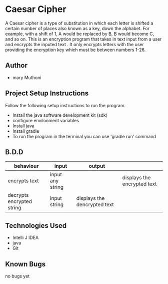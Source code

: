 # Caesar Cipher
A Caesar cipher is a type of substitution in which each letter is shifted a certain number of places also known as a key, down the alphabet.  For example, with a shift of 1, A would be replaced by B, B would become C, and so on. This is an encryption program that takes in text input from a user and encrypts the inputed text . It only encrypts letters with the user providing the encryption key which must be between numbers 1-26. 

## Author
* mary Muthoni

## Project Setup Instructions
Follow the following setup instructions to run the program.
* Install the java software development kit (sdk)
* configure envilonment variables
* Install java
* Install gradle
* To run the program in the terminal you can use 'gradle run' command

## B.D.D


|behaviour   | input  |  output |   |
|---|---|---|---|
| encrypts text|input any string|  | displays the encrypted text  |
| decrypts encrypted string| input string | displays the dencrypted text   |


## Technologies Used
* Intelli J IDEA
* java
* Git



## Known Bugs
no bugs yet



